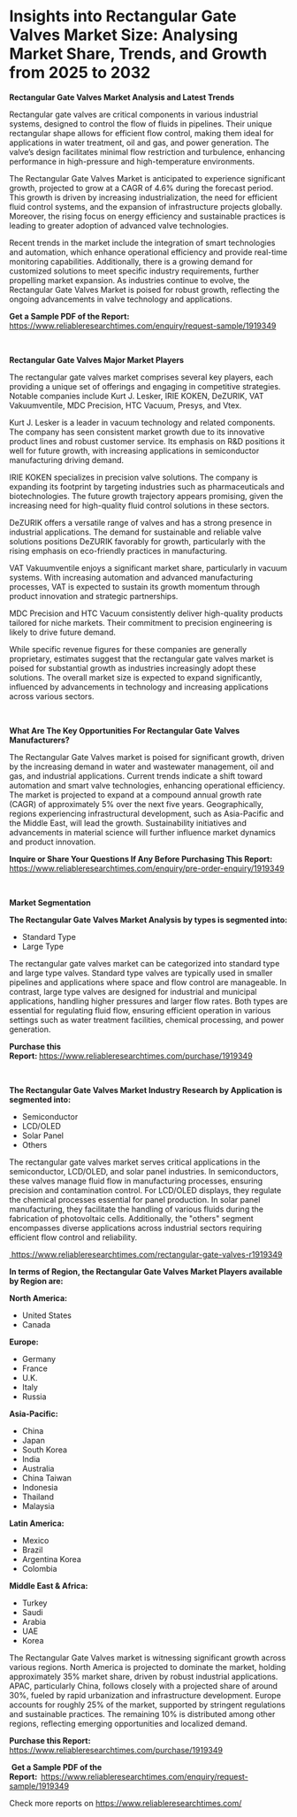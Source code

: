 <p><h1>Insights into Rectangular Gate Valves Market Size: Analysing Market Share, Trends, and Growth from 2025 to 2032</h1></p><p><strong>Rectangular Gate Valves Market Analysis and Latest Trends</strong></p>
<p><p>Rectangular gate valves are critical components in various industrial systems, designed to control the flow of fluids in pipelines. Their unique rectangular shape allows for efficient flow control, making them ideal for applications in water treatment, oil and gas, and power generation. The valve’s design facilitates minimal flow restriction and turbulence, enhancing performance in high-pressure and high-temperature environments.</p><p>The Rectangular Gate Valves Market is anticipated to experience significant growth, projected to grow at a CAGR of 4.6% during the forecast period. This growth is driven by increasing industrialization, the need for efficient fluid control systems, and the expansion of infrastructure projects globally. Moreover, the rising focus on energy efficiency and sustainable practices is leading to greater adoption of advanced valve technologies.</p><p>Recent trends in the market include the integration of smart technologies and automation, which enhance operational efficiency and provide real-time monitoring capabilities. Additionally, there is a growing demand for customized solutions to meet specific industry requirements, further propelling market expansion. As industries continue to evolve, the Rectangular Gate Valves Market is poised for robust growth, reflecting the ongoing advancements in valve technology and applications.</p></p>
<p><strong>Get a Sample PDF of the Report:&nbsp;</strong> <a href="https://www.reliableresearchtimes.com/enquiry/request-sample/1919349?utm_campaign=2006&utm_medium=2&utm_source=Github&utm_content=ia&utm_term=01032025&utm_id=rectangular-gate-valves">https://www.reliableresearchtimes.com/enquiry/request-sample/1919349</a></p>
<p>&nbsp;</p>
<p><strong>Rectangular Gate Valves Major Market Players</strong></p>
<p><p>The rectangular gate valves market comprises several key players, each providing a unique set of offerings and engaging in competitive strategies. Notable companies include Kurt J. Lesker, IRIE KOKEN, DeZURIK, VAT Vakuumventile, MDC Precision, HTC Vacuum, Presys, and Vtex. </p><p>Kurt J. Lesker is a leader in vacuum technology and related components. The company has seen consistent market growth due to its innovative product lines and robust customer service. Its emphasis on R&D positions it well for future growth, with increasing applications in semiconductor manufacturing driving demand.</p><p>IRIE KOKEN specializes in precision valve solutions. The company is expanding its footprint by targeting industries such as pharmaceuticals and biotechnologies. The future growth trajectory appears promising, given the increasing need for high-quality fluid control solutions in these sectors.</p><p>DeZURIK offers a versatile range of valves and has a strong presence in industrial applications. The demand for sustainable and reliable valve solutions positions DeZURIK favorably for growth, particularly with the rising emphasis on eco-friendly practices in manufacturing.</p><p>VAT Vakuumventile enjoys a significant market share, particularly in vacuum systems. With increasing automation and advanced manufacturing processes, VAT is expected to sustain its growth momentum through product innovation and strategic partnerships.</p><p>MDC Precision and HTC Vacuum consistently deliver high-quality products tailored for niche markets. Their commitment to precision engineering is likely to drive future demand.</p><p>While specific revenue figures for these companies are generally proprietary, estimates suggest that the rectangular gate valves market is poised for substantial growth as industries increasingly adopt these solutions. The overall market size is expected to expand significantly, influenced by advancements in technology and increasing applications across various sectors.</p></p>
<p>&nbsp;</p>
<p><strong>What Are The Key Opportunities For Rectangular Gate Valves Manufacturers?</strong></p>
<p><p>The Rectangular Gate Valves market is poised for significant growth, driven by the increasing demand in water and wastewater management, oil and gas, and industrial applications. Current trends indicate a shift toward automation and smart valve technologies, enhancing operational efficiency. The market is projected to expand at a compound annual growth rate (CAGR) of approximately 5% over the next five years. Geographically, regions experiencing infrastructural development, such as Asia-Pacific and the Middle East, will lead the growth. Sustainability initiatives and advancements in material science will further influence market dynamics and product innovation.</p></p>
<p><strong>Inquire or Share Your Questions If Any Before Purchasing This Report:</strong> <a href="https://www.reliableresearchtimes.com/enquiry/pre-order-enquiry/1919349?utm_campaign=2006&utm_medium=2&utm_source=Github&utm_content=ia&utm_term=01032025&utm_id=rectangular-gate-valves">https://www.reliableresearchtimes.com/enquiry/pre-order-enquiry/1919349</a></p>
<p>&nbsp;</p>
<p><strong>Market Segmentation</strong></p>
<p><strong>The Rectangular Gate Valves Market Analysis by types is segmented into:</strong></p>
<p><ul><li>Standard Type</li><li>Large Type</li></ul></p>
<p><p>The rectangular gate valves market can be categorized into standard type and large type valves. Standard type valves are typically used in smaller pipelines and applications where space and flow control are manageable. In contrast, large type valves are designed for industrial and municipal applications, handling higher pressures and larger flow rates. Both types are essential for regulating fluid flow, ensuring efficient operation in various settings such as water treatment facilities, chemical processing, and power generation.</p></p>
<p><strong>Purchase this Report:&nbsp;</strong><a href="https://www.reliableresearchtimes.com/purchase/1919349?utm_campaign=2006&utm_medium=2&utm_source=Github&utm_content=ia&utm_term=01032025&utm_id=rectangular-gate-valves">https://www.reliableresearchtimes.com/purchase/1919349</a></p>
<p>&nbsp;</p>
<p><strong>The Rectangular Gate Valves Market Industry Research by Application is segmented into:</strong></p>
<p><ul><li>Semiconductor</li><li>LCD/OLED</li><li>Solar Panel</li><li>Others</li></ul></p>
<p><p>The rectangular gate valves market serves critical applications in the semiconductor, LCD/OLED, and solar panel industries. In semiconductors, these valves manage fluid flow in manufacturing processes, ensuring precision and contamination control. For LCD/OLED displays, they regulate the chemical processes essential for panel production. In solar panel manufacturing, they facilitate the handling of various fluids during the fabrication of photovoltaic cells. Additionally, the "others" segment encompasses diverse applications across industrial sectors requiring efficient flow control and reliability.</p></p>
<p><a href="https://www.reliableresearchtimes.com/rectangular-gate-valves-r1919349?utm_campaign=2006&utm_medium=2&utm_source=Github&utm_content=ia&utm_term=01032025&utm_id=rectangular-gate-valves">&nbsp;https://www.reliableresearchtimes.com/rectangular-gate-valves-r1919349</a></p>
<p><strong>In terms of Region, the Rectangular Gate Valves Market Players available by Region are:</strong></p>
<p>
    <p> <strong> North America: </strong>
        <ul>
            <li>United States</li>
            <li>Canada</li>
        </ul>
        </p> 
    <p> <strong> Europe: </strong>
        <ul>
            <li>Germany</li>
            <li>France</li>
            <li>U.K.</li>
            <li>Italy</li>
            <li>Russia</li>
        </ul>
        </p> 
    <p> <strong> Asia-Pacific: </strong>
        <ul>
            <li>China</li>
            <li>Japan</li>
            <li>South Korea</li>
            <li>India</li>
            <li>Australia</li>
            <li>China Taiwan</li>
            <li>Indonesia</li>
            <li>Thailand</li>
            <li>Malaysia</li>
        </ul>
        </p> 
    <p> <strong> Latin America: </strong>
        <ul>
            <li>Mexico</li>
            <li>Brazil</li>
            <li>Argentina Korea</li>
            <li>Colombia</li>
        </ul>
        </p> 
    <p> <strong> Middle East & Africa: </strong>
        <ul>
            <li>Turkey</li>
            <li>Saudi</li>
            <li>Arabia</li>
            <li>UAE</li>
            <li>Korea</li>
        </ul>
    </p>
    </p>
<p><p>The Rectangular Gate Valves market is witnessing significant growth across various regions. North America is projected to dominate the market, holding approximately 35% market share, driven by robust industrial applications. APAC, particularly China, follows closely with a projected share of around 30%, fueled by rapid urbanization and infrastructure development. Europe accounts for roughly 25% of the market, supported by stringent regulations and sustainable practices. The remaining 10% is distributed among other regions, reflecting emerging opportunities and localized demand.</p></p>
<p><strong>Purchase this Report: </strong><a href="https://www.reliableresearchtimes.com/purchase/1919349?utm_campaign=2006&utm_medium=2&utm_source=Github&utm_content=ia&utm_term=01032025&utm_id=rectangular-gate-valves">https://www.reliableresearchtimes.com/purchase/1919349</a></p>
<p>&nbsp;<strong>Get a Sample PDF of the Report:&nbsp;&nbsp;</strong><a href="https://www.reliableresearchtimes.com/enquiry/request-sample/1919349?utm_campaign=2006&utm_medium=2&utm_source=Github&utm_content=ia&utm_term=01032025&utm_id=rectangular-gate-valves">https://www.reliableresearchtimes.com/enquiry/request-sample/1919349</a></p>
<p><strong></strong></p>
<p>Check more reports on <a href="https://www.reliableresearchtimes.com/?utm_campaign=2006&utm_medium=2&utm_source=Github&utm_content=ia&utm_term=01032025&utm_id=rectangular-gate-valves">https://www.reliableresearchtimes.com/</a></p>
